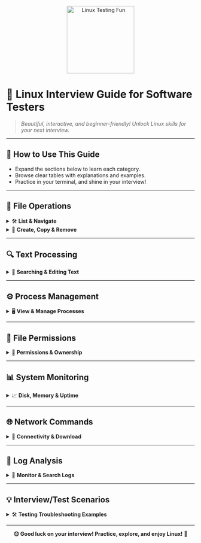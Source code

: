 <!-- 🎉 Welcome Banner -->
<p align="center">
  <img src="https://media.giphy.com/media/3o6MblU6k20YkDkU68/giphy.gif" alt="Linux Testing Fun" width="180"/>
</p>

# 🐧 Linux Interview Guide for Software Testers

> _Beautiful, interactive, and beginner-friendly! Unlock Linux skills for your next interview._

---

## 🌟 How to Use This Guide

- Expand the sections below to learn each category.
- Browse clear tables with explanations and examples.
- Practice in your terminal, and shine in your interview!

---

## 📂 File Operations

<details>
<summary>🛠️ <strong>List & Navigate</strong></summary>

**Explanation:**  
File operations are essential to interact with the Linux filesystem. Listing helps you understand what files and directories are present and their properties. Navigation commands move you around the structure, so you can perform actions in the right place.

<table>
<thead>
  <tr>
    <th>Action</th>
    <th>Command</th>
    <th>Description</th>
  </tr>
</thead>
<tbody>
  <tr>
    <td>List files/folders</td>
    <td><code>ls</code></td>
    <td>Shows files and folders</td>
  </tr>
  <tr>
    <td>Detailed listing</td>
    <td><code>ls -l</code></td>
    <td>Permissions, owner, file size, date</td>
  </tr>
  <tr>
    <td>Show hidden files</td>
    <td><code>ls -a</code></td>
    <td>Include dotfiles</td>
  </tr>
  <tr>
    <td>Human-readable sizes</td>
    <td><code>ls -lh</code></td>
    <td>Display sizes in KB/MB/GB</td>
  </tr>
  <tr>
    <td>Change directory</td>
    <td><code>cd /path/to/dir</code></td>
    <td>Go to a folder</td>
  </tr>
  <tr>
    <td>Home directory</td>
    <td><code>cd ~</code></td>
    <td>Navigate to home</td>
  </tr>
  <tr>
    <td>Up one level</td>
    <td><code>cd ..</code></td>
    <td>Parent directory</td>
  </tr>
  <tr>
    <td>Previous directory</td>
    <td><code>cd -</code></td>
    <td>Switch back</td>
  </tr>
</tbody>
</table>
</details>

<details>
<summary>📁 <strong>Create, Copy & Remove</strong></summary>

**Explanation:**  
Managing files and folders is a daily task for testers. Creating, copying, and deleting ensures you can set up the right environment for tests, back up data, and clean up after experiments.

<table>
<thead>
  <tr>
    <th>Action</th>
    <th>Command</th>
    <th>Description</th>
  </tr>
</thead>
<tbody>
  <tr>
    <td>Create directory</td>
    <td><code>mkdir new_dir</code></td>
    <td>Make a folder</td>
  </tr>
  <tr>
    <td>Nested directories</td>
    <td><code>mkdir -p parent/child</code></td>
    <td>Make parent and child</td>
  </tr>
  <tr>
    <td>Remove empty dir</td>
    <td><code>rmdir empty</code></td>
    <td>Delete empty folder</td>
  </tr>
  <tr>
    <td>Remove dir & contents</td>
    <td><code>rm -r dir</code></td>
    <td>Delete dir & files <b>(Careful!)</b></td>
  </tr>
  <tr>
    <td>Copy file</td>
    <td><code>cp src.txt dest.txt</code></td>
    <td>Duplicate your file</td>
  </tr>
  <tr>
    <td>Copy directory</td>
    <td><code>cp -r src_dir dest_dir</code></td>
    <td>Clone whole folder</td>
  </tr>
  <tr>
    <td>Rename/move</td>
    <td><code>mv old new</code></td>
    <td>Rename or move files</td>
  </tr>
</tbody>
</table>
<strong>Testing Scenario:</strong>  
Suppose you need to back up configuration before a destructive test. Use `cp config.yaml config.yaml.bak` before running the test, and restore with `mv config.yaml.bak config.yaml` if needed.

</details>

---

## 🔍 Text Processing

<details>
<summary>🔎 <strong>Searching & Editing Text</strong></summary>

**Explanation:**  
Testers frequently search logs or data files for errors, warnings, or special patterns. Utilities like grep, sed, and awk are invaluable for analyzing outputs, extracting values, or batch-editing test artifacts.

<table>
<thead>
  <tr>
    <th>Action</th>
    <th>Command</th>
    <th>Description</th>
  </tr>
</thead>
<tbody>
  <tr>
    <td>Find text in file</td>
    <td><code>grep 'error' file</code></td>
    <td>Find "error" lines</td>
  </tr>
  <tr>
    <td>Ignore case</td>
    <td><code>grep -i 'error' file</code></td>
    <td>Match regardless of case</td>
  </tr>
  <tr>
    <td>Recursive grep</td>
    <td><code>grep -r 'TODO' .</code></td>
    <td>Find in all files</td>
  </tr>
  <tr>
    <td>Line numbers</td>
    <td><code>grep -n 'warn' file</code></td>
    <td>Show matches with line number</td>
  </tr>
  <tr>
    <td>Replace text</td>
    <td><code>sed 's/foo/bar/g' file</code></td>
    <td>Swap all "foo" for "bar"</td>
  </tr>
  <tr>
    <td>Delete lines</td>
    <td><code>sed '/DELETE/d' file</code></td>
    <td>Remove unwanted entries</td>
  </tr>
  <tr>
    <td>Print column (awk)</td>
    <td><code>awk '{print $1}' file</code></td>
    <td>Show first column</td>
  </tr>
  <tr>
    <td>Sum values (awk)</td>
    <td><code>awk '{sum+=$2}END{print sum}' file</code></td>
    <td>Add up values from column 2</td>
  </tr>
</tbody>
</table>
<strong>Testing Scenario:</strong>  
Use `grep 'FAIL' test.log` after a test run to quickly detect any failures. Automate analysis with `awk` to count how many tests passed or failed.

</details>

---

## ⚙️ Process Management

<details>
<summary>🖥️ <strong>View & Manage Processes</strong></summary>

**Explanation:**  
Managing processes helps you monitor how your tests run, spot resource hogs, and kill stuck processes. These tasks are routine for testers, especially when running automation or performance tests.

<table>
<thead>
  <tr>
    <th>Action</th>
    <th>Command</th>
    <th>Description</th>
  </tr>
</thead>
<tbody>
  <tr>
    <td>List your processes</td>
    <td><code>ps</code></td>
    <td>Current user's running processes</td>
  </tr>
  <tr>
    <td>List all processes</td>
    <td><code>ps aux</code></td>
    <td>Complete system process list</td>
  </tr>
  <tr>
    <td>Live monitoring</td>
    <td><code>top</code></td>
    <td>Real-time CPU/RAM view</td>
  </tr>
  <tr>
    <td>Enhanced monitoring</td>
    <td><code>htop</code></td>
    <td>Colorful, interactive UI</td>
  </tr>
  <tr>
    <td>Kill by PID</td>
    <td><code>kill 1234</code></td>
    <td>Gracefully stop process 1234</td>
  </tr>
  <tr>
    <td>Force kill</td>
    <td><code>kill -9 1234</code></td>
    <td>Force stop process 1234</td>
  </tr>
  <tr>
    <td>Kill by name</td>
    <td><code>killall firefox</code></td>
    <td>Stop all named processes</td>
  </tr>
</tbody>
</table>
<strong>Testing Scenario:</strong>  
You run a test and it hangs. Use `ps aux | grep python` to locate the Python test runner and `kill <PID>` to end it, freeing up resources for further runs.

</details>

---

## 🔐 File Permissions

<details>
<summary>🔑 <strong>Permissions & Ownership</strong></summary>

**Explanation:**  
Permissions control who can read, write, or execute files. For testers, setting correct permissions on scripts, logs, and temp files ensures smooth automation and security of sensitive test data.

<table>
<thead>
  <tr>
    <th>Action</th>
    <th>Command</th>
    <th>Description</th>
  </tr>
</thead>
<tbody>
  <tr>
    <td>Show permissions</td>
    <td><code>ls -l file.txt</code></td>
    <td>View permissions, owner info</td>
  </tr>
  <tr>
    <td>Set rwxr-xr-x</td>
    <td><code>chmod 755 script.sh</code></td>
    <td>Owner: all, Group/Other: read+exec</td>
  </tr>
  <tr>
    <td>Set rw-r--r--</td>
    <td><code>chmod 644 doc.txt</code></td>
    <td>Owner: rw, Others: r</td>
  </tr>
  <tr>
    <td>Add execute</td>
    <td><code>chmod +x file</code></td>
    <td>Makes file runnable</td>
  </tr>
  <tr>
    <td>Change owner/group</td>
    <td><code>chown user:group file</code></td>
    <td>Set file owner and group</td>
  </tr>
</tbody>
</table>
<strong>Testing Scenario:</strong>  
Before running a test script, set executable permission via `chmod +x test_script.sh`. After generating logs, restrict access using `chmod 600 sensitive.log`.

</details>

---

## 📊 System Monitoring

<details>
<summary>📈 <strong>Disk, Memory & Uptime</strong></summary>

**Explanation:**  
System monitoring reveals disk usage and memory health. Testers check for enough space and available RAM before running large test suites to avoid failures.

<table>
<thead>
  <tr>
    <th>Action</th>
    <th>Command</th>
    <th>Description</th>
  </tr>
</thead>
<tbody>
  <tr>
    <td>Disk usage</td>
    <td><code>df -h</code></td>
    <td>Show available storage</td>
  </tr>
  <tr>
    <td>Current folder size</td>
    <td><code>du -sh .</code></td>
    <td>Size summary for folder</td>
  </tr>
  <tr>
    <td>RAM/swap</td>
    <td><code>free -h</code></td>
    <td>Total/free memory</td>
  </tr>
  <tr>
    <td>System uptime</td>
    <td><code>uptime</code></td>
    <td>How long Linux has run</td>
  </tr>
  <tr>
    <td>Active user</td>
    <td><code>whoami</code></td>
    <td>Logged in username</td>
  </tr>
</tbody>
</table>
<strong>Testing Scenario:</strong>  
Before a database migration test, use `df -h` to confirm enough disk space and `free -h` to ensure enough memory.

</details>

---

## 🌐 Network Commands

<details>
<summary>🔗 <strong>Connectivity & Download</strong></summary>

**Explanation:**  
Testing often requires fetching files, checking connections, and troubleshooting access to remote services. These commands help you ensure your environment can reach required endpoints.

<table>
<thead>
  <tr>
    <th>Action</th>
    <th>Command</th>
    <th>Description</th>
  </tr>
</thead>
<tbody>
  <tr>
    <td>Ping test</td>
    <td><code>ping google.com</code></td>
    <td>Check connectivity</td>
  </tr>
  <tr>
    <td>Network info</td>
    <td><code>ip a</code></td>
    <td>Show interfaces/addresses</td>
  </tr>
  <tr>
    <td>Listening ports</td>
    <td><code>netstat -tuln</code></td>
    <td>Which services are open</td>
  </tr>
  <tr>
    <td>Download file (wget)</td>
    <td><code>wget http://site.com/file</code></td>
    <td>Fetch file</td>
  </tr>
  <tr>
    <td>Download file (curl)</td>
    <td><code>curl -O http://site.com/file</code></td>
    <td>Save file with curl</td>
  </tr>
</tbody>
</table>
<strong>Testing Scenario:</strong>  
Run `ping testserver.local` before API automation to ensure the server is up. Use `wget`/`curl` to pull new test datasets.

</details>

---

## 📝 Log Analysis

<details>
<summary>📜 <strong>Monitor & Search Logs</strong></summary>

**Explanation:**  
Log analysis is crucial in testing to catch errors, review process flow, and investigate failures. Mastering log tools lets you diagnose issues faster.

<table>
<thead>
  <tr>
    <th>Action</th>
    <th>Command</th>
    <th>Description</th>
  </tr>
</thead>
<tbody>
  <tr>
    <td>Follow log</td>
    <td><code>tail -f /var/log/syslog</code></td>
    <td>Live updates to syslog</td>
  </tr>
  <tr>
    <td>Search for errors</td>
    <td><code>grep 'error' /var/log/syslog</code></td>
    <td>Find error entries</td>
  </tr>
  <tr>
    <td>View start of log</td>
    <td><code>head -n 20 /var/log/app.log</code></td>
    <td>First 20 log lines</td>
  </tr>
</tbody>
</table>
<strong>Testing Scenario:</strong>  
After running functional tests, use `grep 'FAILED' results.log` to list failed cases instantly for bug reporting, and `tail -f` on system logs to watch for crashes in real time.

</details>

---

## 💡 Interview/Test Scenarios

<details>
<summary>🛠️ <strong>Testing Troubleshooting Examples</strong></summary>

<table>
<thead>
  <tr>
    <th>Scenario</th>
    <th>Commands & Steps</th>
    <th>How it Helps</th>
  </tr>
</thead>
<tbody>
  <tr>
    <td>Find disk hogs before test</td>
    <td>
      <code>df -h</code><br>
      <code>du -sh * | sort -h | tail -n 5</code>
    </td>
    <td>Spot which directories eat space, avoid test failures</td>
  </tr>
  <tr>
    <td>Stop runaway test processes</td>
    <td>
      <code>ps aux --sort=-%cpu | head -n 5</code><br>
      <code>kill &lt;PID&gt;</code>
    </td>
    <td>Shut down tests that consume too many resources</td>
  </tr>
  <tr>
    <td>Error diagnosis after run</td>
    <td>
      <code>tail -f /var/log/app.log | grep 'ERROR'</code>
    </td>
    <td>Monitor log in real-time for failed assertions</td>
  </tr>
  <tr>
    <td>Permission troubleshooting</td>
    <td>
      <code>ls -l /test/data</code><br>
      <code>chmod 644 /test/data/results.txt</code>
    </td>
    <td>Fix "Permission Denied" issues while saving results</td>
  </tr>
  <tr>
    <td>Network connectivity check</td>
    <td>
      <code>ping api.example.com</code><br>
      <code>curl -I http://api.example.com</code>
    </td>
    <td>Verify service is reachable before integration tests</td>
  </tr>
</tbody>
</table>

**Bonus Interview Question Ideas:**
- How would you investigate missing test results after a run?
- What steps would you take to automate cleanup of temporary files post-test?
- How do you ensure scripts are run with correct user permissions and environment variables?
</details>

---

<p align="center"><b>😊 Good luck on your interview! Practice, explore, and enjoy Linux!</b> 🚀</p>
